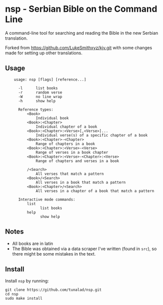 # nsp - Serbian Bible on the Command Line

A command-line tool for searching and reading the Bible in the new Serbian translation.

Forked from https://github.com/LukeSmithxyz/kjv.git with some changes made for setting up other translations.

## Usage

```
    usage: nsp [flags] [reference...]

      -l      list books
      -r      random verse
      -W      no line wrap
      -h      show help

      Reference types:
          <Book>
              Individual book
          <Book>:<Chapter>
              Individual chapter of a book
          <Book>:<Chapter>:<Verse>[,<Verse>]...
              Individual verse(s) of a specific chapter of a book
          <Book>:<Chapter>-<Chapter>
              Range of chapters in a book
          <Book>:<Chapter>:<Verse>-<Verse>
              Range of verses in a book chapter
          <Book>:<Chapter>:<Verse>-<Chapter>:<Verse>
              Range of chapters and verses in a book

          /<Search>
              All verses that match a pattern
          <Book>/<Search>
              All verses in a book that match a pattern
          <Book>:<Chapter>/<Search>
              All verses in a chapter of a book that match a pattern

      Interactive mode commands:
          list
                list books
          help
                show help
```

## Notes

-   All books are in latin
-   The Bible was obtained via a data scraper I've written (found in `src`), so there might be some mistakes in the text.

## Install

Install `nsp` by running:

```
git clone https://github.com/tunalad/nsp.git
cd nsp
sudo make install
```
